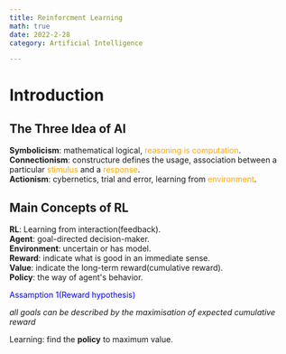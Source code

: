 ```yaml
---
title: Reinforcment Learning
math: true
date: 2022-2-28
category: Artificial Intelligence

---
```


<!--more-->

# Introduction
## The Three Idea of AI
**Symbolicism**: mathematical logical, <font color=orange>reasoning is computation</font>.  
**Connectionism**: constructure defines the usage, association between a particular <font color=orange>stimulus</font> and a <font color=orange>response</font>.  
**Actionism**: cybernetics, trial and error, learning from <font color=orange>environment</font>.

## Main Concepts of RL
**RL**: Learning from interaction(feedback).  
**Agent**: goal-directed decision-maker.  
**Environment**: uncertain or has model.  
**Reward**: indicate what is good in an immediate sense.  
**Value**: indicate the long-term reward(cumulative reward).  
**Policy**: the way of agent's behavior.  

<font color=blue>Assamption 1(Reward hypothesis)</font>

*all goals can be described by the maximisation of expected cumulative reward*

Learning: find the **policy** to maximum value.